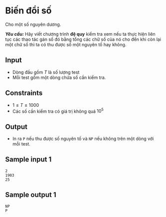 # Biến đổi số

Cho một số nguyên dương.

***Yêu cầu:*** Hãy viết chương trình **đệ quy** kiểm tra xem nếu ta thực hiện liên tục các thao tác gán số đó bằng tổng các chữ số của nó cho đến khi còn lại một chữ số thì ta có thu được số một nguyên tố hay không.

## Input

- Dòng đầu gồm $T$ là số lượng test
- Mỗi test gồm một dòng chứa số cần kiểm tra.

## Constraints

- $1 \le T \le 1000$
- Các số cần kiểm tra có giá trị không quá $10^5$

## Output

- In ra `P` nếu thu được số nguyên tố và `NP` nếu không trên một dòng với mỗi test.


## Sample input 1

```
2
1903
25
```

## Sample output 1

```
NP
P
```

